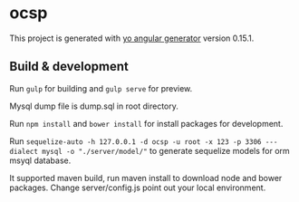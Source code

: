 # ocsp

This project is generated with [yo angular generator](https://github.com/yeoman/generator-angular)
version 0.15.1.

## Build & development

Run `gulp` for building and `gulp serve` for preview.

Mysql dump file is dump.sql in root directory.

Run `npm install` and `bower install` for install packages for development.

Run `sequelize-auto -h 127.0.0.1 -d ocsp -u root -x 123 -p 3306 ---dialect mysql -o "./server/model/"` to generate sequelize models for orm msyql database.

It supported maven build, run maven install to download node and bower packages. Change server/config.js point out your local environment.
